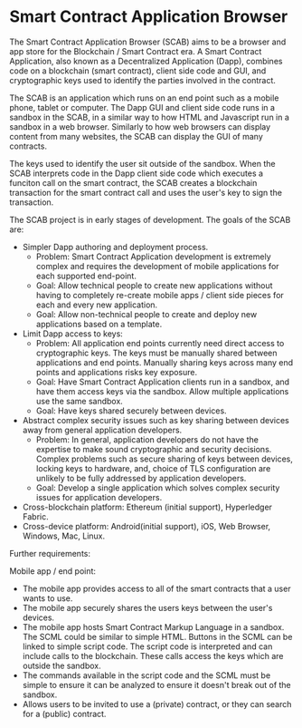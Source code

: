# Smart Contract Application Browser

The Smart Contract Application Browser (SCAB) aims to be a browser and app store for the Blockchain / Smart Contract era. A Smart Contract Application, also known as a Decentralized Application (Dapp), combines code on a blockchain (smart contract), client side code and GUI, and cryptographic keys used to identify the parties involved in the contract.

The SCAB is an application which runs on an end point such as a mobile phone, tablet or computer. The Dapp GUI and client side code runs in a sandbox in the SCAB, in a similar way to how HTML and Javascript run in a sandbox in a web browser. Similarly to how web browsers can display content from many websites, the SCAB can display the GUI of many contracts.

The keys used to identify the user sit outside of the sandbox. When the SCAB interprets code in the Dapp client side code which executes a funciton call on the smart contract, the SCAB creates a blockchain transaction for the smart contract call and uses the user's key to sign the transaction. 

The SCAB project is in early stages of development. The goals of the SCAB are:

* Simpler Dapp authoring and deployment process.
  * Problem: Smart Contract Application development is extremely complex and requires the development of mobile applications for each supported end-point. 
  * Goal: Allow technical people to create new applications without having to completely re-create mobile apps / client side pieces for each and every new application.
  * Goal: Allow non-technical people to create and deploy new applications based on a template.
* Limit Dapp access to keys:
  * Problem: All application end points currently need direct access to cryptographic keys. The keys must be manually shared between applications and end points. Manually sharing keys across many end points and applications risks key exposure.
  * Goal: Have Smart Contract Application clients run in a sandbox, and have them access keys via the sandbox. Allow multiple applications use the same sandbox.
  * Goal: Have keys shared securely between devices. 
* Abstract complex security issues such as key sharing between devices away from general application developers. 
  * Problem: In general, application developers do not have the expertise to make sound cryptographic and security decisions. Complex problems such as secure sharing of keys between devices, locking keys to hardware, and, choice of TLS configuration are unlikely to be fully addressed by application developers.
  * Goal: Develop a single application which solves complex security issues for application developers.
* Cross-blockchain platform: Ethereum (initial support), Hyperledger Fabric.
* Cross-device platform: Android(initial support), iOS, Web Browser, Windows, Mac, Linux.

Further requirements:

Mobile app / end point:
* The mobile app provides access to all of the smart contracts that a user wants to use.
* The mobile app securely shares the users keys between the user's devices.
* The mobile app hosts Smart Contract Markup Language in a sandbox. The SCML could be similar to simple HTML. Buttons in the SCML can be linked to simple script code. The script code is interpreted and can include calls to the blockchain. These calls access the keys which are outside the sandbox.
* The commands available in the script code and the SCML must be simple to ensure it can be analyzed to ensure it doesn't break out of the sandbox.
* Allows users to be invited to use a (private) contract, or they can search for a (public) contract.

